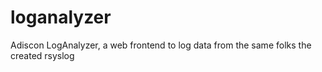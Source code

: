 # loganalyzer
Adiscon LogAnalyzer, a web frontend to log data from the same folks the created rsyslog
